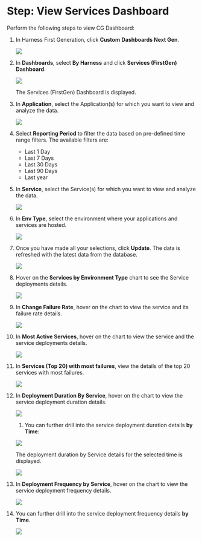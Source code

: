 # Step: View Services Dashboard

Perform the following steps to view CG Dashboard:

1. In Harness First Generation, click **Custom** **Dashboards Next Gen**.
   
   ![](./static/view-services-current-gen-dashboard-01.png)

2. In **Dashboards**, select **By Harness** and click **Services (FirstGen) Dashboard**.
   
   ![](./static/view-services-current-gen-dashboard-02.png)
   
   The Services (FirstGen) Dashboard is displayed.
3. In **Application**, select the Application(s) for which you want to view and analyze the data.
   
   ![](./static/view-services-current-gen-dashboard-03.png)

4. Select **Reporting Period** to filter the data based on pre-defined time range filters. The available filters are:
	* Last 1 Day
	* Last 7 Days
	* Last 30 Days
	* Last 90 Days
	* Last year
5. In **Service**, select the Service(s) for which you want to view and analyze the data.
   
   ![](./static/view-services-current-gen-dashboard-04.png)

6. In **Env Type**, select the environment where your applications and services are hosted.
   
   ![](./static/view-services-current-gen-dashboard-05.png)

7. Once you have made all your selections, click **Update**. The data is refreshed with the latest data from the database.
   
   ![](./static/view-services-current-gen-dashboard-06.png)

8. Hover on the **Services by Environment Type** chart to see the Service deployments details.
   
   ![](./static/view-services-current-gen-dashboard-07.png)

9.  In **Change Failure Rate**, hover on the chart to view the service and its failure rate details.
    
	![](./static/view-services-current-gen-dashboard-08.png)

10. In **Most Active Services**, hover on the chart to view the service and the service deployments details.
    
	![](./static/view-services-current-gen-dashboard-09.png)

11. In **Services (Top 20) with most failures**, view the details of the top 20 services with most failures.
    
	![](./static/view-services-current-gen-dashboard-10.png)

12. In **Deployment Duration By Service**, hover on the chart to view the service deployment duration details.
    
	![](./static/view-services-current-gen-dashboard-11.png)
	
	1. You can further drill into the service deployment duration details **by Time**:
	
	![](./static/view-services-current-gen-dashboard-12.png)
	
	The deployment duration by Service details for the selected time is displayed.
	
	![](./static/view-services-current-gen-dashboard-13.png)

13. In **Deployment Frequency by Service**, hover on the chart to view the service deployment frequency details.
    
	![](./static/view-services-current-gen-dashboard-14.png)

14. You can further drill into the service deployment frequency details **by Time**.
    
	![](./static/view-services-current-gen-dashboard-15.png)
